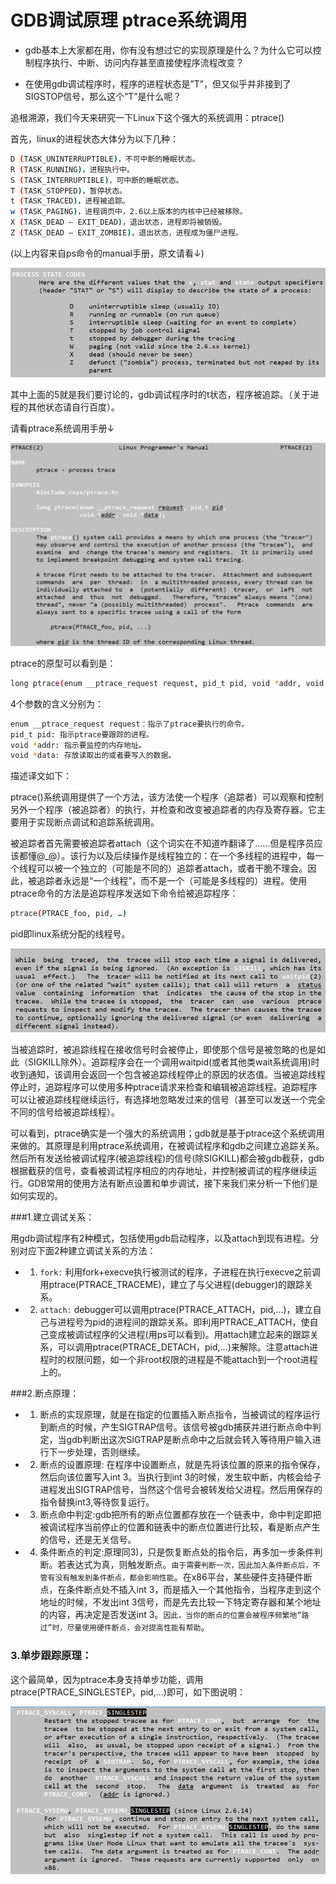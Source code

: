 # GDB调试原理 ptrace系统调用


- gdb基本上大家都在用，你有没有想过它的实现原理是什么？为什么它可以控制程序执行、中断、访问内存甚至直接使程序流程改变？

- 在使用gdb调试程序时，程序的进程状态是”T”，但又似乎并非接到了SIGSTOP信号，那么这个”T”是什么呢？




追根溯源，我们今天来研究一下Linux下这个强大的系统调用：ptrace()


首先，linux的进程状态大体分为以下几种：

```sh
D (TASK_UNINTERRUPTIBLE)，不可中断的睡眠状态。
R (TASK_RUNNING)，进程执行中。
S (TASK_INTERRUPTIBLE)，可中断的睡眠状态。
T (TASK_STOPPED)，暂停状态。
t (TASK_TRACED)，进程被追踪。
w (TASK_PAGING)，进程调页中，2.6以上版本的内核中已经被移除。
X (TASK_DEAD – EXIT_DEAD)，退出状态，进程即将被销毁。
Z (TASK_DEAD – EXIT_ZOMBIE)，退出状态，进程成为僵尸进程。
```
 (以上内容来自ps命令的manual手册，原文请看↓)
 
 
 ![images](images/600857-20160202113626054-775131483.png)
 
 其中上面的5就是我们要讨论的，gdb调试程序时的t状态，程序被追踪。（关于进程的其他状态请自行百度）。

 

请看ptrace系统调用手册↓
 
 ![images](images/600857-20160202113711538-1762521774.png)
 
 ptrace的原型可以看到是：

```sh
long ptrace(enum __ptrace_request request, pid_t pid, void *addr, void *data);
```

4个参数的含义分别为：

```sh
enum __ptrace_request request：指示了ptrace要执行的命令。
pid_t pid: 指示ptrace要跟踪的进程。
void *addr: 指示要监控的内存地址。
void *data: 存放读取出的或者要写入的数据。
```

描述译文如下：

ptrace()系统调用提供了一个方法，该方法使一个程序（追踪者）可以观察和控制另外一个程序（被追踪者）的执行，并检查和改变被追踪者的内存及寄存器。它主要用于实现断点调试和追踪系统调用。

被追踪者首先需要被追踪者attach（这个词实在不知道咋翻译了……但是程序员应该都懂@_@）。该行为以及后续操作是线程独立的：在一个多线程的进程中，每一个线程可以被一个独立的（可能是不同的）追踪者attach，或者干脆不理会。因此，被追踪者永远是“一个线程”，而不是一个（可能是多线程的）进程。使用ptrace命令的方法是追踪程序发送如下命令给被追踪程序：

```sh
ptrace(PTRACE_foo, pid, …)
```

pid即linux系统分配的线程号。
 
 ![images](images/600857-20160202113755522-19577905.png)
 
 当被追踪时，被追踪线程在接收信号时会被停止，即使那个信号是被忽略的也是如此（SIGKILL除外）。追踪程序会在一个调用waitpid(或者其他类wait系统调用)时收到通知，该调用会返回一个包含被追踪线程停止的原因的状态值。当被追踪线程停止时，追踪程序可以使用多种ptrace请求来检查和编辑被追踪线程。追踪程序可以让被追踪线程继续运行，有选择地忽略发过来的信号（甚至可以发送一个完全不同的信号给被追踪线程）。

 

可以看到，ptrace确实是一个强大的系统调用；gdb就是基于ptrace这个系统调用来做的。其原理是利用ptrace系统调用，在被调试程序和gdb之间建立追踪关系。然后所有发送给被调试程序(被追踪线程)的信号(除SIGKILL)都会被gdb截获，gdb根据截获的信号，查看被调试程序相应的内存地址，并控制被调试的程序继续运行。GDB常用的使用方法有断点设置和单步调试，接下来我们来分析一下他们是如何实现的。

###1.建立调试关系：

用gdb调试程序有2种模式，包括使用gdb启动程序，以及attach到现有进程。分别对应下面2种建立调试关系的方法：

- 1)  `fork:` 利用fork+execve执行被测试的程序，子进程在执行execve之前调用ptrace(PTRACE_TRACEME)，建立了与父进程(debugger)的跟踪关系。

- 2)  `attach:` debugger可以调用ptrace(PTRACE_ATTACH，pid,...)，建立自己与进程号为pid的进程间的跟踪关系。即利用PTRACE_ATTACH，使自己变成被调试程序的父进程(用ps可以看到)。用attach建立起来的跟踪关系，可以调用ptrace(PTRACE_DETACH，pid,...)来解除。注意attach进程时的权限问题，如一个非root权限的进程是不能attach到一个root进程上的。

###2.断点原理：

- 1)    断点的实现原理，就是在指定的位置插入断点指令，当被调试的程序运行到断点的时候，产生SIGTRAP信号。该信号被gdb捕获并进行断点命中判定，当gdb判断出这次SIGTRAP是断点命中之后就会转入等待用户输入进行下一步处理，否则继续。 

- 2)    断点的设置原理: 在程序中设置断点，就是先将该位置的原来的指令保存，然后向该位置写入int 3。当执行到int 3的时候，发生软中断，内核会给子进程发出SIGTRAP信号，当然这个信号会被转发给父进程。然后用保存的指令替换int3,等待恢复运行。

- 3)    断点命中判定:gdb把所有的断点位置都存放在一个链表中，命中判定即把被调试程序当前停止的位置和链表中的断点位置进行比较，看是断点产生的信号，还是无关信号。

- 4)    条件断点的判定:原理同3)，只是恢复断点处的指令后，再多加一步条件判断。若表达式为真，则触发断点。`由于需要判断一次，因此加入条件断点后，不管有没有触发到条件断点，都会影响性能`。在x86平台，某些硬件支持硬件断点，在条件断点处不插入int    3，而是插入一个其他指令，当程序走到这个地址的时候，不发出int 3信号，而是先去比较一下特定寄存器和某个地址的内容，再决定是否发送int 3。`因此，当你的断点的位置会被程序频繁地“路过”时，尽量使用硬件断点，会对提高性能有帮助`。

### 3.单步跟踪原理：

这个最简单，因为ptrace本身支持单步功能，调用ptrace(PTRACE_SINGLESTEP，pid,...)即可，如下图说明：
 
 ![images](images/600857-20160202113903288-954610247.png)